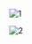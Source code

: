 ![1](https://user-images.githubusercontent.com/46120322/73665054-76b2d600-466e-11ea-90c0-d0e45ae8c681.gif)

![2](https://user-images.githubusercontent.com/46120322/73665248-cabdba80-466e-11ea-8e86-6f99dd012ff3.gif)
